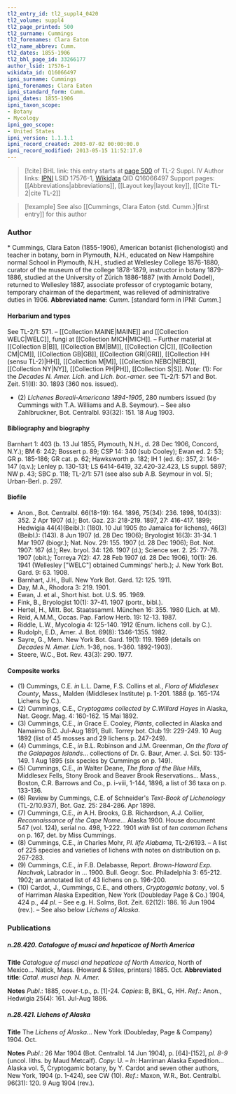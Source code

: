 ```yaml
---
tl2_entry_id: tl2_suppl4_0420
tl2_volume: suppl4
tl2_page_printed: 500
tl2_surname: Cummings
tl2_forenames: Clara Eaton
tl2_name_abbrev: Cumm.
tl2_dates: 1855-1906
tl2_bhl_page_id: 33266177
author_lsid: 17576-1
wikidata_id: Q16066497
ipni_surname: Cummings
ipni_forenames: Clara Eaton
ipni_standard_form: Cumm.
ipni_dates: 1855-1906
ipni_taxon_scope: 
- Botany
- Mycology
ipni_geo_scope: 
- United States
ipni_version: 1.1.1.1
ipni_record_created: 2003-07-02 00:00:00.0
ipni_record_modified: 2013-05-15 11:52:17.0
---
```


> [!cite] BHL link: this entry starts at [page 500](https://www.biodiversitylibrary.org/page/33266177) of TL-2 Suppl. IV
> Author links: [IPNI](https://www.ipni.org/a/17576-1) LSID 17576-1, [Wikidata](https://www.wikidata.org/wiki/Q16066497) QID Q16066497
> Support pages: [[Abbreviations|abbreviations]], [[Layout key|layout key]], [[Cite TL-2|cite TL-2]]

> [!example] See also [[Cummings, Clara Eaton {std. Cumm.}|first entry]] for this author

### Author

\* Cummings, Clara Eaton (1855-1906), American botanist (lichenologist) and teacher in botany, born in Plymouth, N.H., educated on New Hampshire normal School in Plymouth, N.H., studied at Wellesley College 1876-1880, curator of the museum of the college 1878-1879, instructor in botany 1879-1886, studied at the University of Zürich 1886-1887 (with Arnold Dodel), returned to Wellesley 1887, associate professor of cryptogamic botany, temporary chairman of the department, was relieved of administrative duties in 1906. 
**Abbreviated name**: *Cumm.* \[standard form in IPNI: *Cumm.*\]

#### Herbarium and types

See TL-2/1: 571. – [[Collection MAINE|MAINE]] and [[Collection WELC|WELC]], fungi at [[Collection MICH|MICH]]. – Further material at [[Collection B|B]], [[Collection BM|BM]], [[Collection C|C]], [[Collection CM|CM]], [[Collection GB|GB]], [[Collection GRI|GRI]], [[Collection HH (sensu TL-2)|HH]], [[Collection M|M]], [[Collection NEBC|NEBC]], [[Collection NY|NY]], [[Collection PH|PH]], [[Collection S|S]].
*Note*: (1): For the *Decades N. Amer. Lich.* and *Lich. bor.-amer.* see TL-2/1: 571 and Bot. Zeit. 51(II): 30. 1893 (360 nos. issued).
- (2) *Lichenes Boreali-Americana 1894-1905*, 280 numbers issued (by Cummings with T.A. Williams and A.B. Seymour). – See also Zahlbruckner, Bot. Centralbl. 93(32): 151. 18 Aug 1903.

#### Bibliography and biography

Barnhart 1: 403 (b. 13 Jul 1855, Plymouth, N.H., d. 28 Dec 1906, Concord, N.Y.); BM 6: 242; Bossert p. 89; CSP 14: 340 (sub Cooley); Ewan ed. 2: 53; GR p. 185-186; GR cat. p. 62; Hawksworth p. 182; IH 1 (ed. 6): 357, 2: 146-147 (q.v.); Lenley p. 130-131; LS 6414-6419, 32.420-32.423, LS suppl. 5897; NW p. 43; SBC p. 118; TL-2/1: 571 (see also sub A.B. Seymour in vol. 5); Urban-Berl. p. 297.

#### Biofile

- Anon., Bot. Centralbl. 66(18-19): 164. 1896, 75(34): 236. 1898, 104(33): 352. 2 Apr 1907 (d.); Bot. Gaz. 23: 218-219. 1897, 27: 416-417. 1899; Hedwigia 44(4)(Beibl.): (180). 10 Jul 1905 (to Jamaica for lichens), 46(3)(Beibl.): (143). 8 Jun 1907 (d. 28 Dec 1906); Bryologist 16(3): 31-34. 1 Mar 1907 (biogr.); Nat. Nov. 29: 155. 1907 (d. 28 Dec 1906); Bot. Not. 1907: 167 (d.); Rev. bryol. 34: 126. 1907 (d.); Science ser. 2. 25: 77-78. 1907 (obit.); Torreya 7(2): 47. 28 Feb 1907 (d. 28 Dec 1906), 10(1): 26. 1941 (Wellesley \["WELC"\] obtained Cummings' herb.); J. New York Bot. Gard. 9: 63. 1908.
- Barnhart, J.H., Bull. New York Bot. Gard. 12: 125. 1911.
- Day, M.A., Rhodora 3: 219. 1901.
- Ewan, J. et al., Short hist. bot. U.S. 95. 1969.
- Fink, B., Bryologist 10(1): 37-41. 1907 (portr., bibl.).
- Hertel, H., Mitt. Bot. Staatssamml. München 16: 355. 1980 (Lich. at M).
- Reid, A.M.M., Occas. Pap. Farlow Herb. 19: 12-13. 1987.
- Riddle, L.W., Mycologia 4: 125-140. 1912 (Enum. lichens coll. by C.).
- Rudolph, E.D., Amer. J. Bot. 69(8): 1346-1355. 1982.
- Sayre, G., Mem. New York Bot. Gard. 19(1): 119. 1969 (details on *Decades N. Amer. Lich*. 1-36, nos. 1-360. 1892-1903).
- Steere, W.C., Bot. Rev. 43(3): 290. 1977.

#### Composite works

- (1) Cummings, C.E. *in* L.L. Dame, F.S. Collins et al., *Flora of Middlesex County*, Mass., Malden (Middlesex Institute) p. 1-201. 1888 (p. 165-174 Lichens by C.).
- (2) Cummings, C.E., *Cryptogams collected by C.Willard Hayes* in Alaska, Nat. Geogr. Mag. 4: 160-162. 15 Mai 1892.
- (3) Cummings, C.E., *in* Grace E. Cooley, *Plants*, collected in Alaska and Namaimo B.C. Jul-Aug 1891, Bull. Torrey bot. Club 19: 229-249. 10 Aug 1892 (list of 45 mosses and 29 lichens p. 247-249).
- (4) Cummings, C.E., *in* B.L. Robinson and J.M. Greenman, *On the flora of the Galapagos Islands*... collections of Dr. G. Baur, Amer. J. Sci. 50: 135-149. 1 Aug 1895 (six species by Cummings on p. 149).
- (5) Cummings, C.E., *in* Walter Deane, *The flora of the Blue Hills*, Middlesex Fells, Stony Brook and Beaver Brook Reservations... Mass., Boston, C.R. Barrows and Co., p. i-viii, 1-144, 1896, a list of 36 taxa on p. 133-136.
- (6) Review by Cummings, C.E. of Schneider's *Text-Book of Lichenology* (TL-2/10.937), Bot. Gaz. 25: 284-286. Apr 1898.
- (7) Cummings, C.E., *in* A.H. Brooks, G.B. Richardson, A.J. Collier, *Reconnaissance of the Cape Nome*... Alaska 1900. House document 547 (vol. 124), serial no. 498, 1-222. 1901 *with* list of *ten common lichens* on p. 167, det. by Miss Cummings.
- (8) Cummings, C.E., *in* Charles Mohr, *Pl. life Alabama*, TL-2/6193. – A list of 225 species and varieties of lichens with notes on distribution on p. 267-283.
- (9) Cummings, C.E., *in* F.B. Delabasse, Report. *Brown-Haward Exp. Nachvak*, Labrador in ... 1900. Bull. Geogr. Soc. Philadelphia 3: 65-212. 1902; an annotated list of 43 lichens on p. 196-200.
- (10) Cardot, J., Cummings, C.E., and others, *Cryptogamic botany*, vol. 5 of Harriman Alaska Expedition, New York (Doubleday Page & Co.) 1904, 424 p., *44 pl*. – See e.g. H. Solms, Bot. Zeit. 62(12): 186. 16 Jun 1904 (rev.). – See also below *Lichens of Alaska*.

### Publications

##### n.28.420. Catalogue of musci and hepaticae of North America

**Title**
*Catalogue of musci and hepaticae of North America*, North of Mexico... Natick, Mass. (Howard & Stiles, printers) 1885. Oct.
**Abbreviated title**: *Catal. musci hep. N. Amer.*

**Notes**
*Publ*.: 1885, cover-t.p., p. \[1\]-24. *Copies*: B, BKL, G, HH.
*Ref*.: Anon., Hedwigia 25(4): 161. Jul-Aug 1886.

##### n.28.421. Lichens of Alaska

**Title**
The *Lichens of Alaska*... New York (Doubleday, Page & Company) 1904. Oct.

**Notes**
*Publ*.: 26 Mar 1904 (Bot. Centralbl. 14 Jun 1904), p. \[64\]-\[152\], *pl. 8-9* (uncol. liths. by Maud Metcalf). *Copy*: U. – *In*: Harriman Alaska Expedition... Alaska vol. 5, Cryptogamic botany, by Y. Cardot and seven other authors, New York, 1904 (p. 1-424), see CW (10).
*Ref*.: Maxon, W.R., Bot. Centralbl. 96(31): 120. 9 Aug 1904 (rev.).

